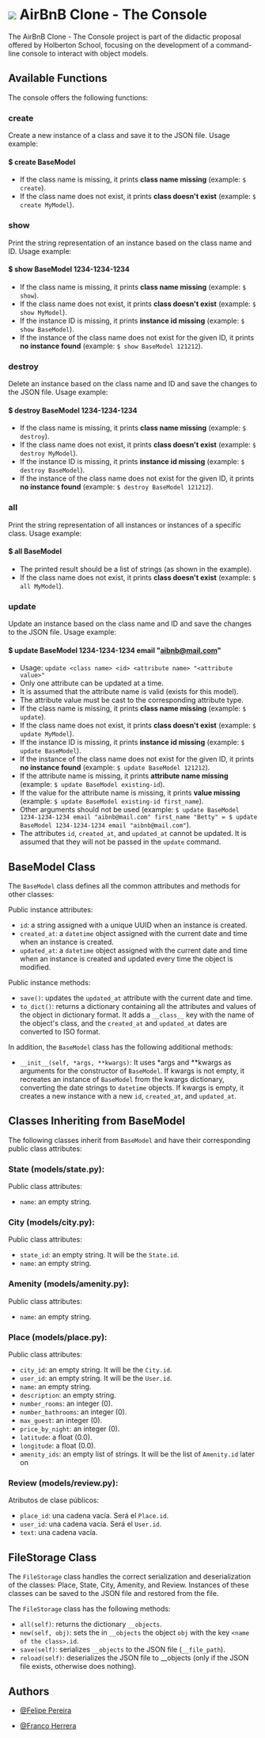 # ![]([https://s3.eu-west-3.amazonaws.com/hbtn.intranet/uploads/medias/2018/6/65f4a1dd9c51265f49d0.png?X-Amz-Algorithm=AWS4-HMAC-SHA256&X-Amz-Credential=AKIA4MYA5JM5DUTZGMZG%2F20230709%2Feu-west-3%2Fs3%2Faws4_request&X-Amz-Date=20230709T222751Z&X-Amz-Expires=86400&X-Amz-SignedHeaders=host&X-Amz-Signature=2c00c26b5ed16a9962b908ff15a7fd89af81415bb54ee3821c146a22a88cf5f0](https://s3.eu-west-3.amazonaws.com/hbtn.intranet/uploads/medias/2018/6/65f4a1dd9c51265f49d0.png?X-Amz-Algorithm=AWS4-HMAC-SHA256&X-Amz-Credential=AKIA4MYA5JM5DUTZGMZG%2F20230709%2Feu-west-3%2Fs3%2Faws4_request&X-Amz-Date=20230709T222751Z&X-Amz-Expires=86400&X-Amz-SignedHeaders=host&X-Amz-Signature=2c00c26b5ed16a9962b908ff15a7fd89af81415bb54ee3821c146a22a88cf5f0)) AirBnB Clone - The Console

The AirBnB Clone - The Console project is part of the didactic proposal offered by Holberton School, focusing on the development of a command-line console to interact with object models.

## Available Functions

The console offers the following functions:

### create

Create a new instance of a class and save it to the JSON file. Usage example:

#### $ create BaseModel

- If the class name is missing, it prints **class name missing** (example: `$ create`).
- If the class name does not exist, it prints **class doesn't exist** (example: `$ create MyModel`).

### show

Print the string representation of an instance based on the class name and ID. Usage example:


#### $ show BaseModel 1234-1234-1234

- If the class name is missing, it prints **class name missing** (example: `$ show`).
- If the class name does not exist, it prints **class doesn't exist** (example: `$ show MyModel`).
- If the instance ID is missing, it prints **instance id missing** (example: `$ show BaseModel`).
- If the instance of the class name does not exist for the given ID, it prints **no instance found** (example: `$ show BaseModel 121212`).

### destroy

Delete an instance based on the class name and ID and save the changes to the JSON file. Usage example:

#### $ destroy BaseModel 1234-1234-1234

- If the class name is missing, it prints **class name missing** (example: `$ destroy`).
- If the class name does not exist, it prints **class doesn't exist** (example: `$ destroy MyModel`).
- If the instance ID is missing, it prints **instance id missing** (example: `$ destroy BaseModel`).
- If the instance of the class name does not exist for the given ID, it prints **no instance found** (example: `$ destroy BaseModel 121212`).

### all

Print the string representation of all instances or instances of a specific class. Usage example:

#### $ all BaseModel

- The printed result should be a list of strings (as shown in the example).
- If the class name does not exist, it prints **class doesn't exist** (example: `$ all MyModel`).

### update

Update an instance based on the class name and ID and save the changes to the JSON file. Usage example:

#### $ update BaseModel 1234-1234-1234 email "aibnb@mail.com"

- Usage: `update <class name> <id> <attribute name> "<attribute value>"`
- Only one attribute can be updated at a time.
- It is assumed that the attribute name is valid (exists for this model).
- The attribute value must be cast to the corresponding attribute type.
- If the class name is missing, it prints **class name missing** (example: `$ update`).
- If the class name does not exist, it prints **class doesn't exist** (example: `$ update MyModel`).
- If the instance ID is missing, it prints **instance id missing** (example: `$ update BaseModel`).
- If the instance of the class name does not exist for the given ID, it prints **no instance found** (example: `$ update BaseModel 121212`).
- If the attribute name is missing, it prints **attribute name missing** (example: `$ update BaseModel existing-id`).
- If the value for the attribute name is missing, it prints **value missing** (example: `$ update BaseModel existing-id first_name`).
- Other arguments should not be used (example: `$ update BaseModel 1234-1234-1234 email "aibnb@mail.com" first_name "Betty" = $ update BaseModel 1234-1234-1234 email "aibnb@mail.com"`).
- The attributes `id`, `created_at`, and `updated_at` cannot be updated. It is assumed that they will not be passed in the `update` command.

## BaseModel Class

The `BaseModel` class defines all the common attributes and methods for other classes:

Public instance attributes:
- `id`: a string assigned with a unique UUID when an instance is created.
- `created_at`: a `datetime` object assigned with the current date and time when an instance is created.
- `updated_at`: a `datetime` object assigned with the current date and time when an instance is created and updated every time the object is modified.

Public instance methods:
- `save()`: updates the `updated_at` attribute with the current date and time.
- `to_dict()`: returns a dictionary containing all the attributes and values of the object in dictionary format. It adds a `__class__` key with the name of the object's class, and the `created_at` and `updated_at` dates are converted to ISO format.

In addition, the `BaseModel` class has the following additional methods:

- `__init__(self, *args, **kwargs)`: It uses *args and **kwargs as arguments for the constructor of `BaseModel`. If kwargs is not empty, it recreates an instance of `BaseModel` from the kwargs dictionary, converting the date strings to `datetime` objects. If kwargs is empty, it creates a new instance with a new `id`, `created_at`, and `updated_at`.

## Classes Inheriting from BaseModel

The following classes inherit from `BaseModel` and have their corresponding public class attributes:

### State (models/state.py):

Public class attributes:
- `name`: an empty string.

### City (models/city.py):

Public class attributes:
- `state_id`: an empty string. It will be the `State.id`.
- `name`: an empty string.

### Amenity (models/amenity.py):

Public class attributes:
- `name`: an empty string.

### Place (models/place.py):

Public class attributes:
- `city_id`: an empty string. It will be the `City.id`.
- `user_id`: an empty string. It will be the `User.id`.
- `name`: an empty string.
- `description`: an empty string.
- `number_rooms`: an integer (0).
- `number_bathrooms`: an integer (0).
- `max_guest`: an integer (0).
- `price_by_night`: an integer (0).
- `latitude`: a float (0.0).
- `longitude`: a float (0.0).
- `amenity_ids`: an empty list of strings. It will be the list of `Amenity.id` later on

### Review (models/review.py):

Atributos de clase públicos:
- `place_id`: una cadena vacía. Será el `Place.id`.
- `user_id`: una cadena vacía. Será el `User.id`.
- `text`: una cadena vacía.

## FileStorage Class

The `FileStorage` class handles the correct serialization and deserialization of the classes: Place, State, City, Amenity, and Review. Instances of these classes can be saved to the JSON file and restored from the file.

The `FileStorage` class has the following methods:

- `all(self)`: returns the dictionary `__objects`.
- `new(self, obj)`: sets the in `__objects` the object `obj` with the key `<name of the class>.id`.
- `save(self)`: serializes `__objects` to the JSON file  (`__file_path`).
- `reload(self)`: deserializes the JSON file to __objects (only if the JSON file exists, otherwise does nothing).

## Authors

- [@Felipe Pereira](https://www.linkedin.com/in/felipe-pereira-forte-ba40a8263/)

- [@Franco Herrera](https://www.linkedin.com/in/franco-fabrizio-herrera-zunino-34371b278/)
